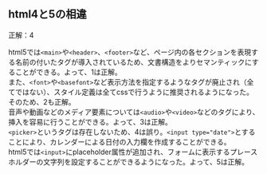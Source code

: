 ## html4と5の相違
正解：4

html5では`<main>`や`<header>`、`<footer>`など、ページ内の各セクションを表現する名前の付いたタグが導入されているため、文書構造をよりセマンティックにすることができる。よって、1は正解。<br>
また、`<font>`や`<basefont>`など表示方法を指定するようなタグが廃止され（全てではない）、スタイル定義は全てcssで行うように推奨されるようになった。そのため、2も正解。<br>
音声や動画などのメディア要素については`<audio>`や`<video>`などのタグにより、挿入を容易に行うことができる。よって、3は正解。<br>
`<picker>`というタグは存在しないため、4は誤り。`<input type="date">`とすることにより、カレンダーによる日付の入力欄を作成することができる。<br>
html5では`<input>`にplaceholder属性が追加され、フォームに表示するプレースホルダーの文字列を設定することができるようになった。よって、5は正解。
